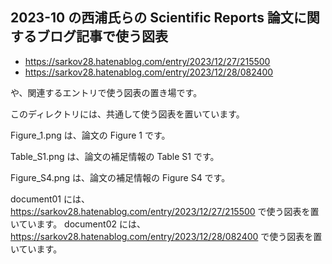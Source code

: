 ## 2023-10 の西浦氏らの Scientific Reports 論文に関するブログ記事で使う図表
- https://sarkov28.hatenablog.com/entry/2023/12/27/215500
- https://sarkov28.hatenablog.com/entry/2023/12/28/082400

や、関連するエントリで使う図表の置き場です。

このディレクトリには、共通して使う図表を置いています。

Figure_1.png
は、論文の Figure 1 です。

Table_S1.png
は、論文の補足情報の Table S1 です。

Figure_S4.png
は、論文の補足情報の Figure S4 です。

document01 には、https://sarkov28.hatenablog.com/entry/2023/12/27/215500 で使う図表を置いています。
document02 には、https://sarkov28.hatenablog.com/entry/2023/12/28/082400 で使う図表を置いています。

